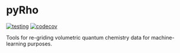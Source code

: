# pyRho
[![testing](https://github.com/jmmshn/pyRho/workflows/testing/badge.svg)](https://github.com/jmmshn/pyRho/actions?query=workflow%3Atesting)
[![codecov](https://codecov.io/gh/jmmshn/pyRho/branch/master/graph/badge.svg)](https://codecov.io/gh/jmmshn/pyRho?branch=master)

Tools for re-griding volumetric quantum chemistry data for machine-learning purposes.
